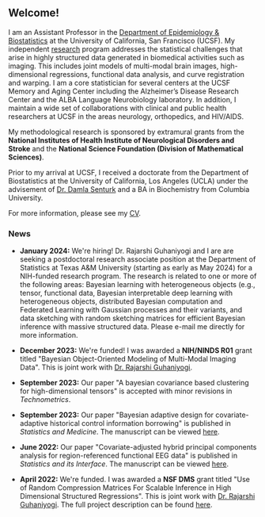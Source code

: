 ## Welcome!

I am an Assistant Professor in the [Department of Epidemiology & Biostatistics](https://profiles.ucsf.edu/aaron.scheffler) at the University of California, San Francisco (UCSF). My independent [research](research.md) program addresses the statistical challenges that arise in highly structured data generated in biomedical activities such as imaging. This includes joint models of multi-modal brain images, high-dimensional regressions, functional data analysis, and curve registration and warping. I am a core statistician for several centers at the UCSF Memory and Aging Center including the Alzheimer’s Disease Research Center and the ALBA Language Neurobiology laboratory. In addition, I maintain a wide set of collaborations with clinical and public health researchers at UCSF in the areas neurology, orthopedics, and HIV/AIDS. 

My methodological research is sponsored by extramural grants from the __National Institutes of Health Institute of Neurological Disorders and Stroke__ and the __National Science Foundation (Division of Mathematical Sciences)__.

Prior to my arrival at UCSF, I received a doctorate from the Department of Biostatistics at the University of California, Los Angeles (UCLA) under the advisement of [Dr. Damla Senturk](https://ph.ucla.edu/about/faculty-staff-directory/damla-senturk) and a BA in Biochemistry from Columbia University. 

For more information, please see my [CV](aaron_cv_2024.pdf).

### News
* __January 2024:__ We're hiring! Dr. Rajarshi Guhaniyogi and I are are seeking a postdoctoral research associate position at the Department of Statistics at Texas A&M University (starting as early as May 2024) for a NIH-funded research program. The research is related to one or more of the following areas: Bayesian learning with heterogeneous objects (e.g., tensor, functional data, Bayesian interpretable deep learning with heterogeneous objects, distributed Bayesian computation and Federated Learning with Gaussian processes and their variants, and data sketching with random sketching matrices for efficient Bayesian inference with massive structured data. Please e-mail me directly for more information.

* __December 2023:__ We're funded! I was awarded a **NIH/NINDS R01** grant titled "Bayesian Object-Oriented Modeling of Multi-Modal Imaging Data". This is joint work with [Dr. Rajarshi Guhaniyogi](https://sites.google.com/view/rajguhaniyogi/home?authuser=0).

* __September 2023:__ Our paper "A bayesian covariance based
clustering for high-dimensional tensors" is accepted with minor revisions in *Technometrics*.

* __September 2023:__ Our paper "Bayesian adaptive design for covariate-adaptive historical control information borrowing" is published in *Statistics and Medicine*. The manuscript can be viewed [here](https://pubmed.ncbi.nlm.nih.gov/37750361/).

* __June 2022:__ Our paper "Covariate-adjusted hybrid principal components analysis for
region-referenced functional EEG data" is published in *Statistics and its Interface*. The manuscript can be viewed [here](https://www.ncbi.nlm.nih.gov/pmc/articles/PMC9165697/pdf/nihms-1759541.pdf).

* __April 2022:__ We're funded. I was awarded a **NSF DMS** grant titled "Use of Random Compression Matrices For Scalable Inference in High Dimensional Structured Regressions". This is joint work with [Dr. Rajarshi Guhaniyogi](https://sites.google.com/view/rajguhaniyogi/home?authuser=0). The full project description can be found [here](https://www.nsf.gov/awardsearch/showAward?AWD_ID=2210206&HistoricalAwards=false).


